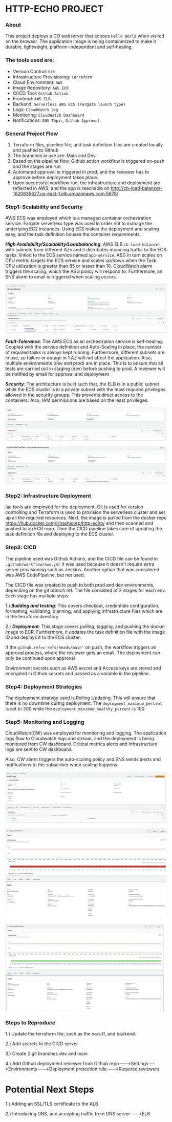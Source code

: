 # HTTP-ECHO PROJECT

### About
This project deploys a GO webserver that echoes `Hello World` when visited on the browser. The application image is being containerized to make it durable, lightweight, platform-independent and self-healing.

### The tools used are:

*  Version Control: `Git`
*  Infrastructure Provisioning: `Terraform`
*  Cloud Environment: `AWS`
*  Image Repository: `AWS ECR`
*  CI/CD Tool: `Github Action`
*  Frontend: `AWS ELB`
*  Backend: `Serverless AWS ECS (Fargate launch type)`
*  Logs: `CloudWatch log`
*  Monitoring: `CloudWatch Dashboard`
*  Notifications: `SNS Topic`, `Github Approval`

### General Project Flow
1. Terraform files, pipeline file, and task definition files are created locally and pushed to Github 
2. The branches in use are: Main and Dev
3. Based on the pipeline flow, Github action workflow is triggered on-push and the stages are run.
4. Automated approval is triggered in prod, and the reviewer has to approve before deployment takes place. 
5. Upon successful workflow run, the infrastructure and deployment are reflected in AWS, and the app is reachable on http://cb-load-balancer-1620835627.us-east-1.elb.amazonaws.com:5678/
 
### Step1: Scalability and Security
AWS ECS was employed which is a managed container orchestration service. Fargate serverless type was used in order not to manage the underlying EC2 instances. Using ECS makes the deployment and scaling easy, and the task definition houses the container requirements. 

**_High Availability/Scalability/Loadbalancing_**: AWS ELB `cb-load-balancer` with subnets from different AZs and it distributes incoming traffic to the ECS tasks. linked to the ECS service named `app-service`. ASG in turn scales on CPU metric targets the ECS service and scales up/down when the Task CPU utilization is greater than 85 or lesser than 10. CloudWatch alarm triggers the scaling, which the ASG policy will respond to. Furthermore, an SNS alarm to email is triggered when scaling occurs.

![ELB](ELB.png)


**_Fault-Tolerance_**: The AWS ECS as an orchestration service is self-healing. Coupled with the service definition and Auto-Scaling in place, the number of required tasks is always kept running. Furthermore, different subnets are in use, so failure or outage in 1 AZ will not affect the application. Also, multiple environments (dev and prod) are in place. This is to ensure that all tests are carried out in staging (dev) before pushing to prod. A reviewer will be notified by email for approval and deployment

**_Security_**: The architecture is built such that, the ELB is in a public subnet while the ECS cluster is in a private subnet with the least required privileges allowed in the security groups. This prevents direct access to the containers. Also, IAM permissions are based on the least privileges.

![ELB-SG](ELB_SG.png)

![ECS-SG](ECS_SG.png)


### Step2: Infrastructure Deployment
Iac tools are employed for the deployment. Git is used for version controlling and Terraform is used to provision the serverless cluster and set up all the required resources. Next, the image is pulled from the docker repo https://hub.docker.com/r/hashicorp/http-echo/ and then scanned and pushed to an ECR repo. Then the CICD pipeline takes care of updating the task definition file and deploying to the ECS cluster.

### Step3: CICD

The pipeline used was Github Actions, and the CICD file can be found in `.github/workflow/aws.yml` It was used because it doesn't require extra server provisioning such as Jenkins. Another option that was considered was AWS CodePipeline, but not used.

The CICD file was created to push to both prod and dev environments, depending on the git branch ref. The file consisted of 2 stages for each env. Each stage has multiple steps. 

1.) **_Building and testing_**: This covers checkout, credentials configuration, formatting, validating, planning, and applying infrastructure files which are in the terraform directory

2.) **_Deployment_**: This stage covers pulling, tagging, and pushing the docker image to ECR. Furthermore, it updates the task definition file with the image ID and deploys it to the ECS cluster.

If the `github.ref=='refs/heads/main'` on push, the workflow triggers an approval process, where the reviewer gets an email. The deployment can only be continued upon approval

Environment secrets such as AWS secret and Access keys are stored and encrypted in Github secrets and passed as a variable in the pipeline.

### Step4: Deployment Strategies
The deployment strategy used is Rolling Updating. This will ensure that there is no downtime during deployment. The `deployment_maximum_percent` is set to 200 while the `deployment_minimum_healthy_percent` is 100

### Step5: Monitoring and Logging
CloudWatch(CW) was employed for monitoring and logging. The application logs flow to Cloudwatch logs and stream, and the deployment is being monitored from CW dashboard. Critical metrics alerts and Infrastructure logs are sent to CW dashboard.

Also, CW alarm triggers the auto-scaling policy and SNS sends alerts and notifications to the subscriber when scaling happens.

![CW Log group](CW_loggroup.png)

![CW Alarms](CW_CPU_low.png)

![CW Alarms](CW_CPU_high.png)

### Steps to Reproduce
1.) Update the terraform file, such as the vars.tf, and backend.

2.) Add secrets to the CICD server

3.) Create 2 git branches dev and main

4.) Add Github deployment reviewer from Github repo--->Settings--->Environments--->Deployment protection rule--->Required reviewers


# Potential Next Steps

1.) Adding an SSL/TLS certificate to the ALB

2.) Introducing DNS, and accepting traffic from DNS server--->ELB
